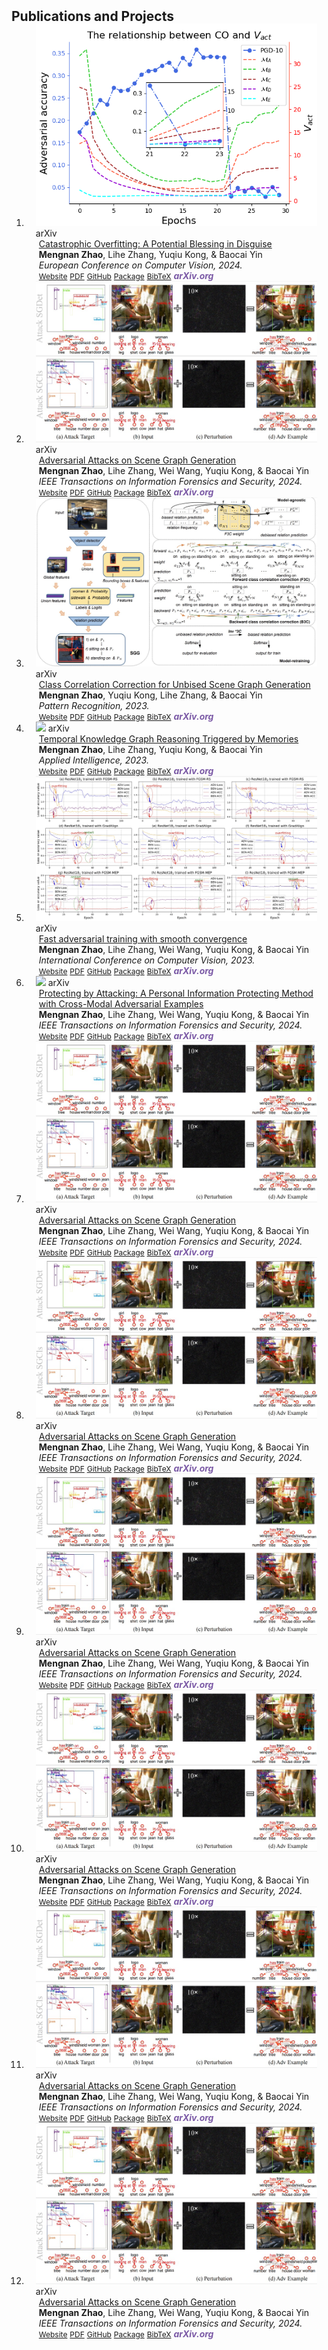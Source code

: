 <h2 id="publications" style="margin: 2px 0px -15px;">Publications and Projects</h2>

<div class="publications">
<ol class="bibliography">

<!-- 
<li>
<div class="pub-row">

  <div class="col-sm-3 abbr" style="position: relative;padding-right: 15px;padding-left: 15px;">
    <img src="assets/img/principalmanifold.png" class="teaser img-fluid z-depth-1">
    <abbr class="badge">arXiv</abbr>
  </div>

  <div class="col-sm-9" style="position: relative;padding-right: 15px;padding-left: 20px;">
    <div class="title"><a href="https://arxiv.org/abs/2306.06534">Principal and Self-Consistent Positive Semi-Defnite Manifolds</a></div>
    <div class="author"><strong>Hanchao Zhang, Thaddeus Tarpey</strong></div>
    <div class="periodical"><em>arXiv <strong>(arXiv)</strong>, Aug. 2023.</em></div>
    <div class="links">
    <a href="assets/files/single.html" class="btn btn-sm z-depth-0" role="button" target="_blank" style="font-size:12px;">Website</a>
      <a href="https://arxiv.org/pdf/2306.06534.pdf" class="btn btn-sm z-depth-0" role="button" target="_blank" style="font-size:12px;">PDF</a>
      <a href="https://github.com/Hanchao-Zhang/Self-Consistency-Clustering" class="btn btn-sm z-depth-0" role="button" target="_blank" style="font-size:12px;">GitHub</a>
      <a href="https://pypi.org/project/KTensors/" class="btn btn-sm z-depth-0" role="button" target="_blank" style="font-size:12px;">Package</a>
      <a href="assets/files/KTensors.bib" class="btn btn-sm z-depth-0" role="button" target="_blank" style="font-size:12px;">BibTeX</a>
      <strong><i style="color:#7b5aa6">arXiv.org</i></strong>
    </div>
  </div>
</div>
</li> -->


<li>
<div class="pub-row">

  <div class="col-sm-3 abbr" style="position: relative;padding-right: 15px;padding-left: 15px;">
    <img src="assets/img/ECCV2024.png" class="teaser img-fluid z-depth-1">
    <abbr class="badge">arXiv</abbr>
  </div>

  <div class="col-sm-9" style="position: relative;padding-right: 15px;padding-left: 20px;">
    <div class="title"><a href="https://arxiv.org/pdf/2402.18211.pdf">Catastrophic Overfitting: A Potential Blessing in Disguise</a></div>
    <div class="author"><strong>Mengnan Zhao</strong>, Lihe Zhang, Yuqiu Kong, & Baocai Yin</div>
    <div class="periodical"><em>European Conference on Computer Vision, 2024.</em></div>
    <div class="links">
    <a href="https://arxiv.org/pdf/2402.18211.pdf" class="btn btn-sm z-depth-0" role="button" target="_blank" style="font-size:12px;">Website</a>
      <a href="https://arxiv.org/pdf/2402.18211.pdf" class="btn btn-sm z-depth-0" role="button" target="_blank" style="font-size:12px;">PDF</a>
      <a href="https://arxiv.org/pdf/2402.18211.pdf" class="btn btn-sm z-depth-0" role="button" target="_blank" style="font-size:12px;">GitHub</a>
      <a href="https://pypi.org/project/KTensors/" class="btn btn-sm z-depth-0" role="button" target="_blank" style="font-size:12px;">Package</a>
      <a href="https://arxiv.org/pdf/2402.18211.pdf" class="btn btn-sm z-depth-0" role="button" target="_blank" style="font-size:12px;">BibTeX</a>
      <strong><i style="color:#7b5aa6">arXiv.org</i></strong>
    </div>
  </div>
</div>
</li>


<li>
<div class="pub-row">

  <div class="col-sm-3 abbr" style="position: relative;padding-right: 15px;padding-left: 15px;">
    <img src="assets/img/TIFS2024.jpg" class="teaser img-fluid z-depth-1">
    <abbr class="badge">arXiv</abbr>
  </div>

  <div class="col-sm-9" style="position: relative;padding-right: 15px;padding-left: 20px;">
    <div class="title"><a href="https://ieeexplore.ieee.org/document/10417771">Adversarial Attacks on Scene Graph Generation</a></div>
    <div class="author"><strong>Mengnan Zhao</strong>, Lihe Zhang, Wei Wang, Yuqiu Kong, & Baocai Yin</div>
    <div class="periodical"><em>IEEE Transactions on Information Forensics and Security, 2024.</em></div>
    <div class="links">
    <a href="https://ieeexplore.ieee.org/document/10417771" class="btn btn-sm z-depth-0" role="button" target="_blank" style="font-size:12px;">Website</a>
      <a href="https://ieeexplore.ieee.org/document/10417771" class="btn btn-sm z-depth-0" role="button" target="_blank" style="font-size:12px;">PDF</a>
      <a href="https://github.com/Dlut-lab-zmn/SGG_Attack" class="btn btn-sm z-depth-0" role="button" target="_blank" style="font-size:12px;">GitHub</a>
      <a href="https://ieeexplore.ieee.org/document/10417771" class="btn btn-sm z-depth-0" role="button" target="_blank" style="font-size:12px;">Package</a>
      <a href="https://ieeexplore.ieee.org/document/10417771" class="btn btn-sm z-depth-0" role="button" target="_blank" style="font-size:12px;">BibTeX</a>
      <strong><i style="color:#7b5aa6">arXiv.org</i></strong>
    </div>
  </div>
</div>
</li>

<li>
<div class="pub-row">

  <div class="col-sm-3 abbr" style="position: relative;padding-right: 15px;padding-left: 15px;">
    <img src="assets/img/PR2024.jpg" class="teaser img-fluid z-depth-1">
    <abbr class="badge">arXiv</abbr>
  </div>

  <div class="col-sm-9" style="position: relative;padding-right: 15px;padding-left: 20px;">
    <div class="title"><a href="https://www.sciencedirect.com/science/article/abs/pii/S0031320323009184">Class Correlation Correction for Unbised Scene Graph Generation</a></div>
    <div class="author"><strong>Mengnan Zhao</strong>, Yuqiu Kong, Lihe Zhang, & Baocai Yin</div>
    <div class="periodical"><em>Pattern Recognition, 2023.</em></div>
    <div class="links">
    <a href="https://www.sciencedirect.com/science/article/abs/pii/S0031320323009184" class="btn btn-sm z-depth-0" role="button" target="_blank" style="font-size:12px;">Website</a>
      <a href="https://www.sciencedirect.com/science/article/abs/pii/S0031320323009184" class="btn btn-sm z-depth-0" role="button" target="_blank" style="font-size:12px;">PDF</a>
      <a href="https://github.com/Dlut-lab-zmn/class-correlation-correction" class="btn btn-sm z-depth-0" role="button" target="_blank" style="font-size:12px;">GitHub</a>
      <a href="https://www.sciencedirect.com/science/article/abs/pii/S0031320323009184" class="btn btn-sm z-depth-0" role="button" target="_blank" style="font-size:12px;">Package</a>
      <a href="https://www.sciencedirect.com/science/article/abs/pii/S0031320323009184" class="btn btn-sm z-depth-0" role="button" target="_blank" style="font-size:12px;">BibTeX</a>
      <strong><i style="color:#7b5aa6">arXiv.org</i></strong>
    </div>
  </div>
</div>
</li>

<li>
<div class="pub-row">

  <div class="col-sm-3 abbr" style="position: relative;padding-right: 15px;padding-left: 15px;">
    <img src="assets/img/APIN2023.jpg" class="teaser img-fluid z-depth-1">
    <abbr class="badge">arXiv</abbr>
  </div>

  <div class="col-sm-9" style="position: relative;padding-right: 15px;padding-left: 20px;">
    <div class="title"><a href="https://ieeexplore.ieee.org/document/10417771">Temporal Knowledge Graph Reasoning Triggered
by Memories</a></div>
    <div class="author"><strong>Mengnan Zhao</strong>, Lihe Zhang, Yuqiu Kong, & Baocai Yin</div>
    <div class="periodical"><em>Applied Intelligence, 2023.</em></div>
    <div class="links">
    <a href="https://arxiv.org/pdf/2110.08765.pdf" class="btn btn-sm z-depth-0" role="button" target="_blank" style="font-size:12px;">Website</a>
      <a href="https://arxiv.org/pdf/2110.08765.pdf" class="btn btn-sm z-depth-0" role="button" target="_blank" style="font-size:12px;">PDF</a>
      <a href="https://github.com/Dlut-lab-zmn/MTDM" class="btn btn-sm z-depth-0" role="button" target="_blank" style="font-size:12px;">GitHub</a>
      <a href="https://arxiv.org/pdf/2110.08765.pdf" class="btn btn-sm z-depth-0" role="button" target="_blank" style="font-size:12px;">Package</a>
      <a href="https://arxiv.org/pdf/2110.08765.pdf" class="btn btn-sm z-depth-0" role="button" target="_blank" style="font-size:12px;">BibTeX</a>
      <strong><i style="color:#7b5aa6">arXiv.org</i></strong>
    </div>
  </div>
</div>
</li>

<li>
<div class="pub-row">

  <div class="col-sm-3 abbr" style="position: relative;padding-right: 15px;padding-left: 15px;">
    <img src="assets/img/ICCV2023.jpg" class="teaser img-fluid z-depth-1">
    <abbr class="badge">arXiv</abbr>
  </div>

  <div class="col-sm-9" style="position: relative;padding-right: 15px;padding-left: 20px;">
    <div class="title"><a href="https://ieeexplore.ieee.org/document/10417771">Fast adversarial training with smooth convergence</a></div>
    <div class="author"><strong>Mengnan Zhao</strong>, Lihe Zhang, Wei Wang, Yuqiu Kong, & Baocai Yin</div>
    <div class="periodical"><em>International Conference on Computer Vision, 2023.</em></div>
    <div class="links">
    <a href="https://arxiv.org/pdf/2308.12857v1.pdf" class="btn btn-sm z-depth-0" role="button" target="_blank" style="font-size:12px;">Website</a>
      <a href="https://arxiv.org/pdf/2308.12857v1.pdf" class="btn btn-sm z-depth-0" role="button" target="_blank" style="font-size:12px;">PDF</a>
      <a href="https://github.com/fat-cs/convergesmooth" class="btn btn-sm z-depth-0" role="button" target="_blank" style="font-size:12px;">GitHub</a>
      <a href="https://arxiv.org/pdf/2308.12857v1.pdf" class="btn btn-sm z-depth-0" role="button" target="_blank" style="font-size:12px;">Package</a>
      <a href="https://arxiv.org/pdf/2308.12857v1.pdf" class="btn btn-sm z-depth-0" role="button" target="_blank" style="font-size:12px;">BibTeX</a>
      <strong><i style="color:#7b5aa6">arXiv.org</i></strong>
    </div>
  </div>
</div>
</li>

<li>
<div class="pub-row">

  <div class="col-sm-3 abbr" style="position: relative;padding-right: 15px;padding-left: 15px;">
    <img src="assets/img/Neuro2023.jpg" class="teaser img-fluid z-depth-1">
    <abbr class="badge">arXiv</abbr>
  </div>

  <div class="col-sm-9" style="position: relative;padding-right: 15px;padding-left: 20px;">
    <div class="title"><a href="https://ieeexplore.ieee.org/document/10417771">Protecting by Attacking: A Personal Information Protecting Method with Cross-Modal Adversarial Examples </a></div>
    <div class="author"><strong>Mengnan Zhao</strong>, Lihe Zhang, Wei Wang, Yuqiu Kong, & Baocai Yin</div>
    <div class="periodical"><em>IEEE Transactions on Information Forensics and Security, 2024.</em></div>
    <div class="links">
    <a href="https://github.com/Dlut-lab-zmn/Image-Captioning-Attack" class="btn btn-sm z-depth-0" role="button" target="_blank" style="font-size:12px;">Website</a>
      <a href="https://pdf.sciencedirectassets.com/271597/1-s2.0-S0925231223X00289/1-s2.0-S0925231223006045/main.pdf?X-Amz-Security-Token=IQoJb3JpZ2luX2VjEK%2F%2F%2F%2F%2F%2F%2F%2F%2F%2F%2FwEaCXVzLWVhc3QtMSJHMEUCIQCgPbGg5He9ShbrnyV5xnf%2BwXAb3zoxLvao774p9R0nQwIgHevSbQhf4mwr0b0tP21rA6MEQ1hMrgEciLGTvwNtNmEqswUIeBAFGgwwNTkwMDM1NDY4NjUiDMqMLawQqCI%2B02A%2BMSqQBZ5vePScwJtw3NK%2FLdlDayy%2BDtsagjgYBP5BNu0LoaxaBYcH%2Fl0TexLcJLqkXSE0WAFx5gWS8FaDXXLMApqgC%2B5CPEbJFHmjUucoj0%2FSooo%2BZOqsuVgsH2ozlwrZ9Ryq7etmUKR1pqB5l9Yzj2nuJmXvYy3tkvgo0nWSS2eR1%2B2YVNlI%2BLGhzsnYtuL9ZkR7yCIz1BzppSWialfnS%2ByefP9aX%2B6GORa%2FlsjAb%2BXJRU%2BQsWVB45xVCTzKCaflhMZX5ChV7ZEELor1bJ%2FaSDAquLPZLTyNFOwZfF2TDywCbfJGCiRWTD%2Bpm%2FrE4mwP5uVsiD%2FadK0J2Wg%2BESMjizEL2BayJ9E3tGXtIvg3XOyuztOkn7AjitQsC3KCELevr0gToNLFITqEJO3UvALYMQUdmmaPLicQEd1H7%2F%2FXRQXbrxkLCMJ%2FCDIimtfQSoMSaKovxLpybF7IzJhuT%2FORV2JqSeiM0I5hU9UYYt1OeLxEHVjezzQjvAxONj%2FHlYJlpwLd2wZUbZ5OozLQA5VnWXCRkFdHP12d7JRFaJRLpxguSDXSfpNL%2FseHjct86NVTwfWjTOc2dNdbjI4YhOcwVy5%2BDrcp2OTqmshg%2BjUnABlDLu8pKYZ5b7WrBGdStjDI0ZQgQDsTKFeIyDbEN0uVVMogoDop7jrd%2FhMAVf8Ztk%2FxzrI%2BO4kwuh7t6ATe7oQfnz%2BBDl2nm%2BO%2Bi8vipSybPXfERqEgiyhMmR6ng4asQbWtFfTi53%2BjGcE34wE8fuSERvD%2BYKa7AipbjCCcBG1mrvuJ4HBMTZu9ggMPJ%2Fb9%2BtYt3Na%2B4pG0xQX48PjtP2H%2B5FG7WDFOAnfA9wBIbZIknZu%2BAv2XrS%2B%2FmXCIAOLWmpiAAemYMO7FracGOrEB%2FLIqUjH%2Bgejc30tm%2Flr3AI%2FfAq3kPtC30KjZOU4ygFbUejcskEyL8bSW5TbfRamFEBIbqrObd%2Be%2FYk%2FRw7CHt9xOeJ0BBljIGeffWH7CZslbVwDnPcYf%2Btp%2BusJN6ARd66nmGzJl83FSD9Svkw7ukilI1WbadgJssC4O2zEGSuv%2FPTAP40QecMvSfnJnOrbU8gCh298EMYkUQnVAX5fZXaPkCW6%2BHW3YiM79oY%2FDQNar&X-Amz-Algorithm=AWS4-HMAC-SHA256&X-Amz-Date=20230827T150528Z&X-Amz-SignedHeaders=host&X-Amz-Expires=300&X-Amz-Credential=ASIAQ3PHCVTY75DHB47S%2F20230827%2Fus-east-1%2Fs3%2Faws4_request&X-Amz-Signature=5482345a7970ae0407b3d1207d1e1d83299e1da4437f000dd0ede290b27b10d1&hash=9209517e1a31568f388718f31024b4fddc25cbc2e84429a806bce2a55abfee10&host=68042c943591013ac2b2430a89b270f6af2c76d8dfd086a07176afe7c76c2c61&pii=S0925231223006045&tid=spdf-df7a3083-a434-449d-9963-f4d2464c0213&sid=8447c51e1f06444ef93a26244c6f1502def9gxrqa&type=client&tsoh=d3d3LnNjaWVuY2VkaXJlY3QuY29t&ua=070058070a57575259&rr=7fd5367f7ff224d3&cc=cn" class="btn btn-sm z-depth-0" role="button" target="_blank" style="font-size:12px;">PDF</a>
      <a href="https://github.com/Dlut-lab-zmn/Image-Captioning-Attack" class="btn btn-sm z-depth-0" role="button" target="_blank" style="font-size:12px;">GitHub</a>
      <a href="https://github.com/Dlut-lab-zmn/Image-Captioning-Attack" class="btn btn-sm z-depth-0" role="button" target="_blank" style="font-size:12px;">Package</a>
      <a href="https://github.com/Dlut-lab-zmn/Image-Captioning-Attack" class="btn btn-sm z-depth-0" role="button" target="_blank" style="font-size:12px;">BibTeX</a>
      <strong><i style="color:#7b5aa6">arXiv.org</i></strong>
    </div>
  </div>
</div>
</li>

<li>
<div class="pub-row">

  <div class="col-sm-3 abbr" style="position: relative;padding-right: 15px;padding-left: 15px;">
    <img src="assets/img/TIFS2024.jpg" class="teaser img-fluid z-depth-1">
    <abbr class="badge">arXiv</abbr>
  </div>

  <div class="col-sm-9" style="position: relative;padding-right: 15px;padding-left: 20px;">
    <div class="title"><a href="https://ieeexplore.ieee.org/document/10417771">Adversarial Attacks on Scene Graph Generation</a></div>
    <div class="author"><strong>Mengnan Zhao</strong>, Lihe Zhang, Wei Wang, Yuqiu Kong, & Baocai Yin</div>
    <div class="periodical"><em>IEEE Transactions on Information Forensics and Security, 2024.</em></div>
    <div class="links">
    <a href="https://ieeexplore.ieee.org/document/10417771" class="btn btn-sm z-depth-0" role="button" target="_blank" style="font-size:12px;">Website</a>
      <a href="https://ieeexplore.ieee.org/document/10417771" class="btn btn-sm z-depth-0" role="button" target="_blank" style="font-size:12px;">PDF</a>
      <a href="https://github.com/Dlut-lab-zmn/SGG_Attack" class="btn btn-sm z-depth-0" role="button" target="_blank" style="font-size:12px;">GitHub</a>
      <a href="https://ieeexplore.ieee.org/document/10417771" class="btn btn-sm z-depth-0" role="button" target="_blank" style="font-size:12px;">Package</a>
      <a href="https://ieeexplore.ieee.org/document/10417771" class="btn btn-sm z-depth-0" role="button" target="_blank" style="font-size:12px;">BibTeX</a>
      <strong><i style="color:#7b5aa6">arXiv.org</i></strong>
    </div>
  </div>
</div>
</li>

<li>
<div class="pub-row">

  <div class="col-sm-3 abbr" style="position: relative;padding-right: 15px;padding-left: 15px;">
    <img src="assets/img/TIFS2024.jpg" class="teaser img-fluid z-depth-1">
    <abbr class="badge">arXiv</abbr>
  </div>

  <div class="col-sm-9" style="position: relative;padding-right: 15px;padding-left: 20px;">
    <div class="title"><a href="https://ieeexplore.ieee.org/document/10417771">Adversarial Attacks on Scene Graph Generation</a></div>
    <div class="author"><strong>Mengnan Zhao</strong>, Lihe Zhang, Wei Wang, Yuqiu Kong, & Baocai Yin</div>
    <div class="periodical"><em>IEEE Transactions on Information Forensics and Security, 2024.</em></div>
    <div class="links">
    <a href="https://ieeexplore.ieee.org/document/10417771" class="btn btn-sm z-depth-0" role="button" target="_blank" style="font-size:12px;">Website</a>
      <a href="https://ieeexplore.ieee.org/document/10417771" class="btn btn-sm z-depth-0" role="button" target="_blank" style="font-size:12px;">PDF</a>
      <a href="https://github.com/Dlut-lab-zmn/SGG_Attack" class="btn btn-sm z-depth-0" role="button" target="_blank" style="font-size:12px;">GitHub</a>
      <a href="https://ieeexplore.ieee.org/document/10417771" class="btn btn-sm z-depth-0" role="button" target="_blank" style="font-size:12px;">Package</a>
      <a href="https://ieeexplore.ieee.org/document/10417771" class="btn btn-sm z-depth-0" role="button" target="_blank" style="font-size:12px;">BibTeX</a>
      <strong><i style="color:#7b5aa6">arXiv.org</i></strong>
    </div>
  </div>
</div>
</li>

<li>
<div class="pub-row">

  <div class="col-sm-3 abbr" style="position: relative;padding-right: 15px;padding-left: 15px;">
    <img src="assets/img/TIFS2024.jpg" class="teaser img-fluid z-depth-1">
    <abbr class="badge">arXiv</abbr>
  </div>

  <div class="col-sm-9" style="position: relative;padding-right: 15px;padding-left: 20px;">
    <div class="title"><a href="https://ieeexplore.ieee.org/document/10417771">Adversarial Attacks on Scene Graph Generation</a></div>
    <div class="author"><strong>Mengnan Zhao</strong>, Lihe Zhang, Wei Wang, Yuqiu Kong, & Baocai Yin</div>
    <div class="periodical"><em>IEEE Transactions on Information Forensics and Security, 2024.</em></div>
    <div class="links">
    <a href="https://ieeexplore.ieee.org/document/10417771" class="btn btn-sm z-depth-0" role="button" target="_blank" style="font-size:12px;">Website</a>
      <a href="https://ieeexplore.ieee.org/document/10417771" class="btn btn-sm z-depth-0" role="button" target="_blank" style="font-size:12px;">PDF</a>
      <a href="https://github.com/Dlut-lab-zmn/SGG_Attack" class="btn btn-sm z-depth-0" role="button" target="_blank" style="font-size:12px;">GitHub</a>
      <a href="https://ieeexplore.ieee.org/document/10417771" class="btn btn-sm z-depth-0" role="button" target="_blank" style="font-size:12px;">Package</a>
      <a href="https://ieeexplore.ieee.org/document/10417771" class="btn btn-sm z-depth-0" role="button" target="_blank" style="font-size:12px;">BibTeX</a>
      <strong><i style="color:#7b5aa6">arXiv.org</i></strong>
    </div>
  </div>
</div>
</li>

<li>
<div class="pub-row">

  <div class="col-sm-3 abbr" style="position: relative;padding-right: 15px;padding-left: 15px;">
    <img src="assets/img/TIFS2024.jpg" class="teaser img-fluid z-depth-1">
    <abbr class="badge">arXiv</abbr>
  </div>

  <div class="col-sm-9" style="position: relative;padding-right: 15px;padding-left: 20px;">
    <div class="title"><a href="https://ieeexplore.ieee.org/document/10417771">Adversarial Attacks on Scene Graph Generation</a></div>
    <div class="author"><strong>Mengnan Zhao</strong>, Lihe Zhang, Wei Wang, Yuqiu Kong, & Baocai Yin</div>
    <div class="periodical"><em>IEEE Transactions on Information Forensics and Security, 2024.</em></div>
    <div class="links">
    <a href="https://ieeexplore.ieee.org/document/10417771" class="btn btn-sm z-depth-0" role="button" target="_blank" style="font-size:12px;">Website</a>
      <a href="https://ieeexplore.ieee.org/document/10417771" class="btn btn-sm z-depth-0" role="button" target="_blank" style="font-size:12px;">PDF</a>
      <a href="https://github.com/Dlut-lab-zmn/SGG_Attack" class="btn btn-sm z-depth-0" role="button" target="_blank" style="font-size:12px;">GitHub</a>
      <a href="https://ieeexplore.ieee.org/document/10417771" class="btn btn-sm z-depth-0" role="button" target="_blank" style="font-size:12px;">Package</a>
      <a href="https://ieeexplore.ieee.org/document/10417771" class="btn btn-sm z-depth-0" role="button" target="_blank" style="font-size:12px;">BibTeX</a>
      <strong><i style="color:#7b5aa6">arXiv.org</i></strong>
    </div>
  </div>
</div>
</li>

<li>
<div class="pub-row">

  <div class="col-sm-3 abbr" style="position: relative;padding-right: 15px;padding-left: 15px;">
    <img src="assets/img/TIFS2024.jpg" class="teaser img-fluid z-depth-1">
    <abbr class="badge">arXiv</abbr>
  </div>

  <div class="col-sm-9" style="position: relative;padding-right: 15px;padding-left: 20px;">
    <div class="title"><a href="https://ieeexplore.ieee.org/document/10417771">Adversarial Attacks on Scene Graph Generation</a></div>
    <div class="author"><strong>Mengnan Zhao</strong>, Lihe Zhang, Wei Wang, Yuqiu Kong, & Baocai Yin</div>
    <div class="periodical"><em>IEEE Transactions on Information Forensics and Security, 2024.</em></div>
    <div class="links">
    <a href="https://ieeexplore.ieee.org/document/10417771" class="btn btn-sm z-depth-0" role="button" target="_blank" style="font-size:12px;">Website</a>
      <a href="https://ieeexplore.ieee.org/document/10417771" class="btn btn-sm z-depth-0" role="button" target="_blank" style="font-size:12px;">PDF</a>
      <a href="https://github.com/Dlut-lab-zmn/SGG_Attack" class="btn btn-sm z-depth-0" role="button" target="_blank" style="font-size:12px;">GitHub</a>
      <a href="https://ieeexplore.ieee.org/document/10417771" class="btn btn-sm z-depth-0" role="button" target="_blank" style="font-size:12px;">Package</a>
      <a href="https://ieeexplore.ieee.org/document/10417771" class="btn btn-sm z-depth-0" role="button" target="_blank" style="font-size:12px;">BibTeX</a>
      <strong><i style="color:#7b5aa6">arXiv.org</i></strong>
    </div>
  </div>
</div>
</li>

<li>
<div class="pub-row">

  <div class="col-sm-3 abbr" style="position: relative;padding-right: 15px;padding-left: 15px;">
    <img src="assets/img/TIFS2024.jpg" class="teaser img-fluid z-depth-1">
    <abbr class="badge">arXiv</abbr>
  </div>

  <div class="col-sm-9" style="position: relative;padding-right: 15px;padding-left: 20px;">
    <div class="title"><a href="https://ieeexplore.ieee.org/document/10417771">Adversarial Attacks on Scene Graph Generation</a></div>
    <div class="author"><strong>Mengnan Zhao</strong>, Lihe Zhang, Wei Wang, Yuqiu Kong, & Baocai Yin</div>
    <div class="periodical"><em>IEEE Transactions on Information Forensics and Security, 2024.</em></div>
    <div class="links">
    <a href="https://ieeexplore.ieee.org/document/10417771" class="btn btn-sm z-depth-0" role="button" target="_blank" style="font-size:12px;">Website</a>
      <a href="https://ieeexplore.ieee.org/document/10417771" class="btn btn-sm z-depth-0" role="button" target="_blank" style="font-size:12px;">PDF</a>
      <a href="https://github.com/Dlut-lab-zmn/SGG_Attack" class="btn btn-sm z-depth-0" role="button" target="_blank" style="font-size:12px;">GitHub</a>
      <a href="https://ieeexplore.ieee.org/document/10417771" class="btn btn-sm z-depth-0" role="button" target="_blank" style="font-size:12px;">Package</a>
      <a href="https://ieeexplore.ieee.org/document/10417771" class="btn btn-sm z-depth-0" role="button" target="_blank" style="font-size:12px;">BibTeX</a>
      <strong><i style="color:#7b5aa6">arXiv.org</i></strong>
    </div>
  </div>
</div>
</li>

<br>

</ol>
</div>
